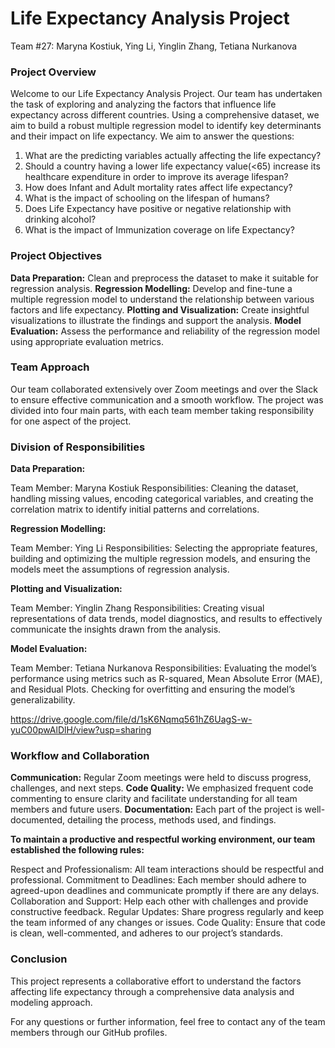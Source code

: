 # Life Expectancy Analysis Project
Team #27: Maryna Kostiuk, Ying Li, Yinglin Zhang, Tetiana Nurkanova


### Project Overview

Welcome to our Life Expectancy Analysis Project. Our team has undertaken the task of exploring and analyzing the factors that influence life expectancy across different countries. Using a comprehensive dataset, we aim to build a robust multiple regression model to identify key determinants and their impact on life expectancy. We aim to answer the questions: 
1. What are the predicting variables actually affecting the life expectancy?
2. Should a country having a lower life expectancy value(<65) increase its healthcare expenditure in order to improve its average lifespan?
3. How does Infant and Adult mortality rates affect life expectancy?
4. What is the impact of schooling on the lifespan of humans?
5. Does Life Expectancy have positive or negative relationship with drinking alcohol?
6. What is the impact of Immunization coverage on life Expectancy?

### Project Objectives
**Data Preparation:** Clean and preprocess the dataset to make it suitable for regression analysis.
**Regression Modelling:** Develop and fine-tune a multiple regression model to understand the relationship between various factors and life expectancy.
**Plotting and Visualization:** Create insightful visualizations to illustrate the findings and support the analysis.
**Model Evaluation:** Assess the performance and reliability of the regression model using appropriate evaluation metrics.


### Team Approach
Our team collaborated extensively over Zoom meetings and over the Slack to ensure effective communication and a smooth workflow. The project was divided into four main parts, with each team member taking responsibility for one aspect of the project.

### Division of Responsibilities
**Data Preparation:**

Team Member: Maryna Kostiuk
Responsibilities: Cleaning the dataset, handling missing values, encoding categorical variables, and creating the correlation matrix to identify initial patterns and correlations.

**Regression Modelling:**

Team Member: Ying Li
Responsibilities: Selecting the appropriate features, building and optimizing the multiple regression models, and ensuring the models meet the assumptions of regression analysis.

**Plotting and Visualization:**

Team Member: Yinglin Zhang
Responsibilities: Creating visual representations of data trends, model diagnostics, and results to effectively communicate the insights drawn from the analysis.

**Model Evaluation:**

Team Member: Tetiana Nurkanova
Responsibilities: Evaluating the model’s performance using metrics such as R-squared, Mean Absolute Error (MAE), and Residual Plots. Checking for overfitting and ensuring the model’s generalizability.

https://drive.google.com/file/d/1sK6Nqmq561hZ6UagS-w-yuC00pwAlDlH/view?usp=sharing


### Workflow and Collaboration
**Communication:** Regular Zoom meetings were held to discuss progress, challenges, and next steps.
**Code Quality:** We emphasized frequent code commenting to ensure clarity and facilitate understanding for all team members and future users.
**Documentation:** Each part of the project is well-documented, detailing the process, methods used, and findings.


**To maintain a productive and respectful working environment, our team established the following rules:**

Respect and Professionalism: All team interactions should be respectful and professional.
Commitment to Deadlines: Each member should adhere to agreed-upon deadlines and communicate promptly if there are any delays.
Collaboration and Support: Help each other with challenges and provide constructive feedback.
Regular Updates: Share progress regularly and keep the team informed of any changes or issues.
Code Quality: Ensure that code is clean, well-commented, and adheres to our project’s standards.


### Conclusion
This project represents a collaborative effort to understand the factors affecting life expectancy through a comprehensive data analysis and modeling approach. 

For any questions or further information, feel free to contact any of the team members through our GitHub profiles.